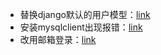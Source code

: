 + 替换django默认的用户模型：[link](https://juejin.cn/post/7128185272260362277#heading-12)
+ 安装mysqlclient出现报错：[link](https://blog.csdn.net/liufei0714/article/details/84899055?spm=1001.2101.3001.6661.1&depth_1-utm_source=distribute.pc_relevant_t0.none-task-blog-2~default~CTRLIST~Rate-1-84899055-blog-132746506.235%5Ev38%5Epc_relevant_sort_base1&utm_relevant_index=1)
+ 改用邮箱登录：[link](https://geek-docs.com/django/django-questions/650_django_django_rest_framework_obtain_auth_token_using_email_instead_username.html) 


